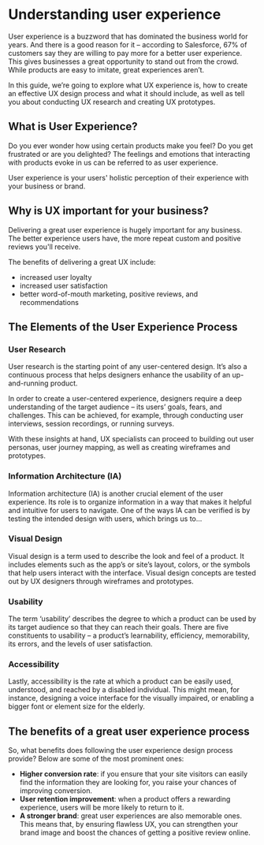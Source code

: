 # Understanding user experience

User experience is a buzzword that has dominated the business world for years. And there is a good reason for it – according to Salesforce, 67% of customers say they are willing to pay more for a better user experience. This gives businesses a great opportunity to stand out from the crowd. While products are easy to imitate, great experiences aren’t.

In this guide, we’re going to explore what UX experience is, how to create an effective UX design process and what it should include, as well as tell you about conducting UX research and creating UX prototypes.

<!-- ![](./placeholder.jpg "placeholder") -->

## What is User Experience?

Do you ever wonder how using certain products make you feel? Do you get frustrated or are you delighted? The feelings and emotions that interacting with products evoke in us can be referred to as user experience.

User experience is your users' holistic perception of their experience with your business or brand.

## Why is UX important for your business?

Delivering a great user experience is hugely important for any business. The better experience users have, the more repeat custom and positive reviews you'll receive.

The benefits of delivering a great UX include:

- increased user loyalty
- increased user satisfaction
- better word-of-mouth marketing, positive reviews, and recommendations

## The Elements of the User Experience Process

### User Research

User research is the starting point of any user-centered design. It’s also a continuous process that helps designers enhance the usability of an up-and-running product.

In order to create a user-centered experience, designers require a deep understanding of the target audience – its users’ goals, fears, and challenges. This can be achieved, for example, through conducting user interviews, session recordings, or running surveys.

With these insights at hand, UX specialists can proceed to building out user personas, user journey mapping, as well as creating wireframes and prototypes.

### Information Architecture (IA)

Information architecture (IA) is another crucial element of the user experience. Its role is to organize information in a way that makes it helpful and intuitive for users to navigate. One of the ways IA can be verified is by testing the intended design with users, which brings us to...

### Visual Design

Visual design is a term used to describe the look and feel of a product. It includes elements such as the app’s or site’s layout, colors, or the symbols that help users interact with the interface. Visual design concepts are tested out by UX designers through wireframes and prototypes.

### Usability

The term ‘usability’ describes the degree to which a product can be used by its target audience so that they can reach their goals. There are five constituents to usability – a product’s learnability, efficiency, memorability, its errors, and the levels of user satisfaction.

### Accessibility

Lastly, accessibility is the rate at which a product can be easily used, understood, and reached by a disabled individual. This might mean, for instance, designing a voice interface for the visually impaired, or enabling a bigger font or element size for the elderly.

## The benefits of a great user experience process

So, what benefits does following the user experience design process provide? Below are some of the most prominent ones:

- **Higher conversion rate**: if you ensure that your site visitors can easily find the information they are looking for, you raise your chances of improving conversion.
- **User retention improvement**: when a product offers a rewarding experience, users will be more likely to return to it.
- **A stronger brand**: great user experiences are also memorable ones. This means that, by ensuring flawless UX, you can strengthen your brand image and boost the chances of getting a positive review online.
